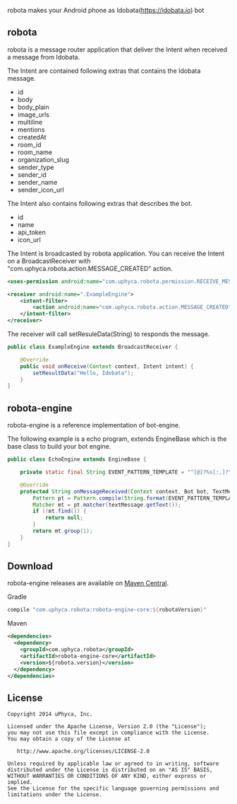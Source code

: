 robota makes your Android phone as Idobata(https://idobata.io) bot


robota
----

robota is a message router application that deliver the Intent when received a message from Idobata.

The Intent are contained following extras that contains the Idobata message.

 - id
 - body
 - body_plain
 - image_urls
 - multiline
 - mentions
 - createdAt
 - room_id
 - room_name
 - organization_slug
 - sender_type
 - sender_id
 - sender_name
 - sender_icon_url

The Intent also contains following extras that describes the bot.

 - id
 - name
 - api_token
 - icon_url

The Intent is broadcasted by robota application.
You can receive the Intent on a BroadcastReceiver with "com.uphyca.robota.action.MESSAGE_CREATED" action.

```XML
<uses-permission android:name="com.uphyca.robota.permission.RECEIVE_MESSAGE_CREATED"/>

<receiver android:name=".ExampleEngine">
    <intent-filter>
        <action android:name="com.uphyca.robota.action.MESSAGE_CREATED"/>
    </intent-filter>
</receiver>
```

The receiver will call setResuleData(String) to responds the message.

```Java
public class ExampleEngine extends BroadcastReceiver {

    @Override
    public void onReceive(Context context, Intent intent) {
        setResultData("Hello, Idobata");
    }
}
```


robota-engine
----

robota-engine is a reference implementation of bot-engine.

The following example is a echo program, extends EngineBase which is the base class to build your bot engine.


```Java
public class EchoEngine extends EngineBase {

    private static final String EVENT_PATTERN_TEMPLATE = "^[@]?%s[:,]?\\s*(?:echo\\s*((.*)?)$)";

    @Override
    protected String onMessageReceived(Context context, Bot bot, TextMessage textMessage) {
        Pattern pt = Pattern.compile(String.format(EVENT_PATTERN_TEMPLATE, bot.getName()), Pattern.CASE_INSENSITIVE);
        Matcher mt = pt.matcher(textMessage.getText());
        if (!mt.find()) {
            return null;
        }
        return mt.group(1);
    }
}
```


Download
-----

robota-engine releases are available on [Maven Central](http://search.maven.org/#search%7Cga%7C1%7Ca%3A%22robota-engine-core%22).

Gradle
```groovy
compile "com.uphyca.robota:robota-engine-core:${robotaVersion}"
```

Maven
```xml
<dependencies>
  <dependency>
    <groupId>com.uphyca.robota</groupId>
    <artifactId>robota-engine-core</artifactId>
    <version>${robota.version}</version>
  </dependency>
</dependencies>
```


License
-------

    Copyright 2014 uPhyca, Inc.

    Licensed under the Apache License, Version 2.0 (the "License");
    you may not use this file except in compliance with the License.
    You may obtain a copy of the License at

       http://www.apache.org/licenses/LICENSE-2.0

    Unless required by applicable law or agreed to in writing, software
    distributed under the License is distributed on an "AS IS" BASIS,
    WITHOUT WARRANTIES OR CONDITIONS OF ANY KIND, either express or implied.
    See the License for the specific language governing permissions and
    limitations under the License.
